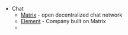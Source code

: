 - Chat
    - [Matrix](https://matrix.org) - open decentralized chat network
    - [Element](https://element.io) - Company built on Matrix
    - 
